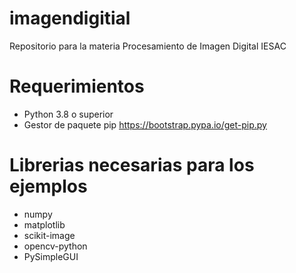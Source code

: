 # imagendigitial
Repositorio para la materia Procesamiento de Imagen Digital IESAC

# Requerimientos

- Python 3.8 o superior
- Gestor de paquete pip https://bootstrap.pypa.io/get-pip.py

# Librerias necesarias para los ejemplos

- numpy
- matplotlib
- scikit-image
- opencv-python
- PySimpleGUI
